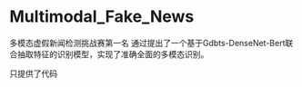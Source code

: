 # Multimodal_Fake_News
多模态虚假新闻检测挑战赛第一名
通过提出了一个基于Gdbts-DenseNet-Bert联合抽取特征的识别模型，实现了准确全面的多模态识别。

只提供了代码
